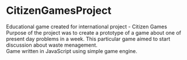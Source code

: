 # CitizenGamesProject
Educational game created for international project - Citizen Games <br/>
Purpose of the project was to create a prototype of a game about one of present day problems in a week. 
This particular game aimed to start discussion about waste menagement.<br/>
Game written in JavaScript using simple game engine.
